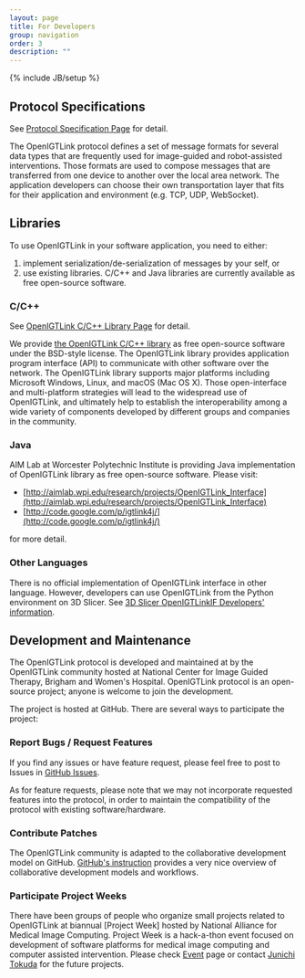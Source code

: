 ```yaml
---
layout: page
title: For Developers
group: navigation
order: 3
description: ""
---
```

{% include JB/setup %}

## Protocol Specifications

See [Protocol Specification Page](spec) for detail.

The OpenIGTLink protocol defines a set of message formats for several data types
that are frequently used for image-guided and robot-assisted interventions.
Those formats are used to compose messages that are transferred from one device
to another over the local area network. The application developers can choose
their own transportation layer that fits for their application and environment
(e.g. TCP, UDP, WebSocket).

## Libraries

To use OpenIGTLink in your software application, you need to either:
1) implement serialization/de-serialization of messages by your self, or
2) use existing libraries. C/C++ and Java libraries are currently available
as free open-source software.


### C/C++

See [OpenIGTLink C/C++ Library Page](cpplib) for detail.

We provide [the OpenIGTLink C/C++ library](cpplib)
as free open-source software under the BSD-style license. The OpenIGTLink library
provides application program interface (API) to communicate with other software
over the network. The OpenIGTLink library supports major platforms including
Microsoft Windows, Linux, and macOS (Mac OS X). Those open-interface and 
multi-platform strategies will lead to the widespread use of OpenIGTLink, and
ultimately help to establish the interoperability among a wide variety of
components developed by different groups and companies in the community.

### Java

AIM Lab at Worcester Polytechnic Institute is providing Java implementation of
OpenIGTLink library as free open-source software. Please visit:

* [http://aimlab.wpi.edu/research/projects/OpenIGTLink_Interface](http://aimlab.wpi.edu/research/projects/OpenIGTLink_Interface)
* [http://code.google.com/p/igtlink4j/](http://code.google.com/p/igtlink4j/)

for more detail.


### Other Languages

There is no official implementation of OpenIGTLink interface in other language.
However, developers can use OpenIGTLink from the Python environment on 3D Slicer.
See [3D Slicer OpenIGTLinkIF Developers' information](https://www.slicer.org/wiki/Documentation/Nightly/Developers/OpenIGTLinkIF).



## Development and Maintenance

The OpenIGTLink protocol is developed and maintained at by the OpenIGTLink
community hosted at National Center for Image Guided Therapy, Brigham and Women's Hospital.
OpenIGTLink protocol is an open-source project; anyone is welcome to join the development.

The project is hosted at GitHub. There are several ways to participate the project:

### Report Bugs / Request Features

If you find any issues or have feature request, please feel free to post to Issues in
[GitHub Issues](https://github.com/openigtlink/OpenIGTLink/issues).

As for feature requests, please note that we may not incorporate requested features
into the protocol, in order to maintain the compatibility of the protocol
with existing software/hardware. 

### Contribute Patches

The OpenIGTLink community is adapted to the collaborative development model on GitHub.
[GitHub's instruction](https://help.github.com/articles/about-collaborative-development-models/)
provides a very nice overview of collaborative development models and workflows.

### Participate Project Weeks

There have been groups of people who organize small projects related to OpenIGTLink
at biannual [Project Week] hosted by National Alliance for Medical Image Computing.
Project Week is a hack-a-thon event focused on development of software platforms for
medical image computing and computer assisted intervention. Please check [Event](events)
page or contact [Junichi Tokuda](http://www.spl.harvard.edu/pages/People/tokuda) for the future projects.





